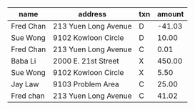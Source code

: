 
| name | address | txn | amount |
|------|---------|-----|--------|
|Fred Chan|213 Yuen Long Avenue|D|-41.03|
|Sue Wong|9102 Kowloon Circle|D|10.00|
|Fred Chan|213 Yuen Long Avenue|C|0.01|
|Baba Li|2000 E. 21st Street|X|450.00|
|Sue Wong|9102 Kowloon Circle|X|5.50|
|Jay Law|9103 Problem Area|C|25.00|
|Fred chan|213 Yuen Long Avenue|C|41.02|
